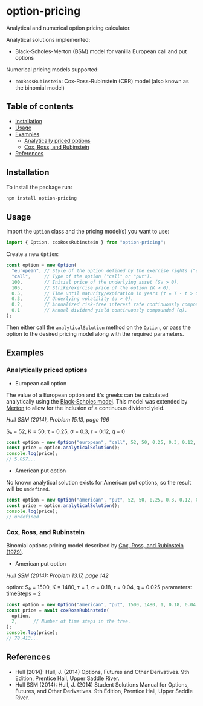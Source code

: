# option-pricing

Analytical and numerical option pricing calculator.

Analytical solutions implemented:
- Black-Scholes-Merton (BSM) model for vanilla European call and put options

Numerical pricing models supported:
- `coxRossRubinstein`: Cox-Ross-Rubinstein (CRR) model (also known as the binomial model)

## Table of contents

- [Installation](#installation)
- [Usage](#usage)
- [Examples](#examples)
  - [Analytically priced options](#analytically-priced-options)
  - [Cox, Ross, and Rubinstein](#cox-ross-and-rubinstein)
- [References](#references)

## Installation

To install the package run:

```sh
npm install option-pricing
```

## Usage

Import the `Option` class and the pricing model(s) you want to use:

```js
import { Option, coxRossRubinstein } from "option-pricing";
```

Create a new `Option`:

```js
const option = new Option(
  "european", // Style of the option defined by the exercise rights ("european" or "american").
  "call",     // Type of the option ("call" or "put").
  100,        // Initial price of the underlying asset (S₀ > 0).
  105,        // Strike/exercise price of the option (K > 0).
  0.5,        // Time until maturity/expiration in years (τ = T - t > 0).
  0.3,        // Underlying volatility (σ > 0).
  0.2,        // Annualized risk-free interest rate continuously compounded (r).
  0.1         // Annual dividend yield continuously compounded (q).
);
```

Then either call the `analyticalSolution` method on the `Option`, or pass the option to the desired pricing model along with the required parameters.

## Examples

### Analytically priced options

- European call option

The value of a European option and it's greeks can be calculated analytically using the [Black-Scholes model](https://www.jstor.org/stable/1831029). This model was extended by [Merton](https://www.jstor.org/stable/3003143) to allow for the inclusion of a continuous dividend yield.

_Hull SSM (2014), Problem 15.13, page 166_

S₀ = 52, K = 50, τ = 0.25, σ = 0.3, r = 0.12, q = 0

```js
const option = new Option("european", "call", 52, 50, 0.25, 0.3, 0.12, 0);
const price = option.analyticalSolution();
console.log(price);
// 5.057...
```

- American put option

No known analytical solution exists for American put options, so the result will be `undefined`.

```js
const option = new Option("american", "put", 52, 50, 0.25, 0.3, 0.12, 0);
const price = option.analyticalSolution();
console.log(price);
// undefined
```

### Cox, Ross, and Rubinstein

Binomial options pricing model described by [Cox, Ross, and Rubinstein (1979)](https://citeseerx.ist.psu.edu/viewdoc/summary?doi=10.1.1.379.7582).

- American put option

_Hull SSM (2014): Problem 13.17, page 142_

option: S₀ = 1500, K = 1480, τ = 1, σ = 0.18, r = 0.04, q = 0.025
parameters: timeSteps = 2

```js
const option = new Option("american", "put", 1500, 1480, 1, 0.18, 0.04, 0.025);
const price = await coxRossRubinstein(
  option,
  2,      // Number of time steps in the tree.
);
console.log(price);
// 78.413...
```

## References

- Hull (2014): Hull, J. (2014) Options, Futures and Other Derivatives. 9th Edition, Prentice Hall, Upper Saddle River.
- Hull SSM (2014): Hull, J. (2014) Student Solutions Manual for Options, Futures, and Other Derivatives. 9th Edition, Prentice Hall, Upper Saddle River.
